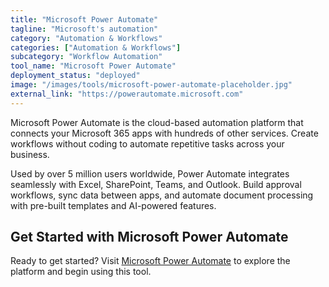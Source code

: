 ```yaml
---
title: "Microsoft Power Automate"
tagline: "Microsoft's automation"
category: "Automation & Workflows"
categories: ["Automation & Workflows"]
subcategory: "Workflow Automation"
tool_name: "Microsoft Power Automate"
deployment_status: "deployed"
image: "/images/tools/microsoft-power-automate-placeholder.jpg"
external_link: "https://powerautomate.microsoft.com"
---
```

Microsoft Power Automate is the cloud-based automation platform that connects your Microsoft 365 apps with hundreds of other services. Create workflows without coding to automate repetitive tasks across your business.

Used by over 5 million users worldwide, Power Automate integrates seamlessly with Excel, SharePoint, Teams, and Outlook. Build approval workflows, sync data between apps, and automate document processing with pre-built templates and AI-powered features.

## Get Started with Microsoft Power Automate

Ready to get started? Visit [Microsoft Power Automate](https://powerautomate.microsoft.com) to explore the platform and begin using this tool.